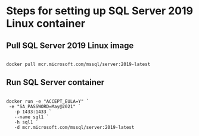 # Steps for setting up SQL Server 2019 Linux container 

## Pull SQL Server 2019 Linux image

```code

docker pull mcr.microsoft.com/mssql/server:2019-latest

```

## Run SQL Server container

```code

docker run -e "ACCEPT_EULA=Y" `
 -e "SA_PASSWORD=May@2021" `
   -p 1433:1433 `
   --name sql1 `
   -h sql1 `
   -d mcr.microsoft.com/mssql/server:2019-latest
   
```